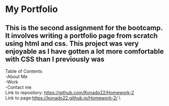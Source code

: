 # My Portfolio
## This is the second assignment for the bootcamp. It involves writing a portfolio page from scratch using html and css. This project was very enjoyable as I have gotten a lot more comfortable with CSS than I previously was 
Table of Contents\
-About Me\
-Work\
-Contact me \
Link to repository: https://github.com/Konado22/Homework-2 \
Link to page:https://konado22.github.io/Homework-2/ \

